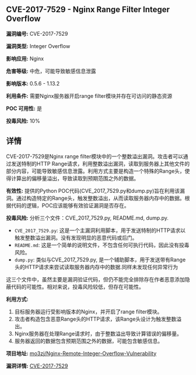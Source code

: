 ## CVE-2017-7529 - Nginx Range Filter Integer Overflow

**漏洞编号:** CVE-2017-7529

**漏洞类型:** Integer Overflow

**影响应用:** Nginx

**危害等级:** 中危，可能导致敏感信息泄露

**影响版本:** 0.5.6 - 1.13.2

**利用条件:** 需要Nginx服务器开启range filter模块并存在可访问的静态资源

**POC 可用性:** 是

**投毒风险:** 10%

## 详情

CVE-2017-7529是Nginx range filter模块中的一个整数溢出漏洞。攻击者可以通过发送特制的HTTP Range请求，利用整数溢出漏洞，读取到服务器上其他文件的部分内容，可能导致敏感信息泄露。利用方式主要是构造一个特殊的Range头，使得计算出的偏移量溢出，导致读取到预期范围之外的数据。

**有效性:**
提供的Python POC代码(CVE_2017_7529.py和dump.py)旨在利用该漏洞。通过构造特定的Range头，触发整数溢出，从而读取服务器内存中的数据。根据代码的逻辑，POC应该能够有效验证漏洞是否存在。

**投毒风险:**
分析三个文件：CVE_2017_7529.py, README.md, dump.py.

*   `CVE_2017_7529.py`: 这是一个主漏洞利用脚本，用于发送特制的HTTP请求以触发整数溢出漏洞。没有发现明显的恶意代码或后门。
*   `README.md`: 这是一个简单的说明文件，不包含任何可执行代码，因此没有投毒风险。
*   `dump.py`: 类似与CVE_2017_7529.py, 是一个辅助脚本，用于发送带有Range头的HTTP请求来尝试读取服务器内存中的数据.同样未发现任何异常行为

这三个文件中，虽然主要是漏洞验证代码，但仍不能完全排除存在作者恶意添加隐蔽代码的可能性。相对来说，投毒风险较低，但存在可能性。

**利用方式:**
1.  目标服务器运行受影响版本的Nginx，并开启了range filter模块。
2.  攻击者构造包含恶意Range头的HTTP请求，该Range头设计为触发整数溢出。
3.  Nginx服务器在处理Range请求时，由于整数溢出导致计算错误的偏移量。
4.  服务器返回的数据包含预期范围之外的数据，可能包含敏感信息。

**项目地址:** [mo3zj/Nginx-Remote-Integer-Overflow-Vulnerability](https://github.com/mo3zj/Nginx-Remote-Integer-Overflow-Vulnerability)

**漏洞详情:** [CVE-2017-7529](https://nvd.nist.gov/vuln/detail/CVE-2017-7529)